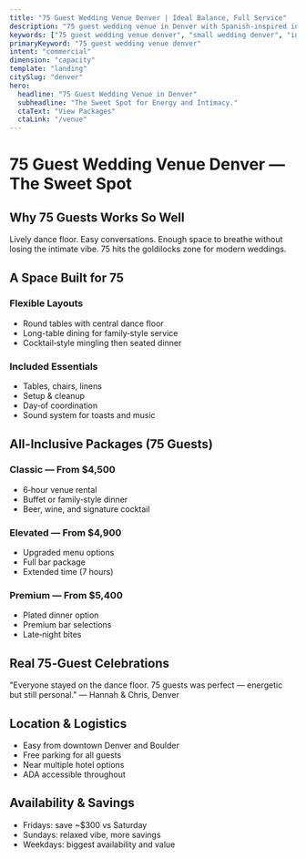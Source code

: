 ```yaml
---
title: "75 Guest Wedding Venue Denver | Ideal Balance, Full Service"
description: "75 guest wedding venue in Denver with Spanish-inspired interiors. All-inclusive packages from $4,500. Perfect balance of energy and intimacy."
keywords: ["75 guest wedding venue denver", "small wedding denver", "intimate wedding venue 75 denver"]
primaryKeyword: "75 guest wedding venue denver"
intent: "commercial"
dimension: "capacity"
template: "landing"
citySlug: "denver"
hero:
  headline: "75 Guest Wedding Venue in Denver"
  subheadline: "The Sweet Spot for Energy and Intimacy."
  ctaText: "View Packages"
  ctaLink: "/venue"
---
```


# 75 Guest Wedding Venue Denver — The Sweet Spot

## Why 75 Guests Works So Well

Lively dance floor. Easy conversations. Enough space to breathe without losing the intimate vibe. 75 hits the goldilocks zone for modern weddings.

## A Space Built for 75

### Flexible Layouts
- Round tables with central dance floor
- Long-table dining for family‑style service
- Cocktail‑style mingling then seated dinner

### Included Essentials
- Tables, chairs, linens
- Setup & cleanup
- Day‑of coordination
- Sound system for toasts and music

## All-Inclusive Packages (75 Guests)

### Classic — From $4,500
- 6‑hour venue rental
- Buffet or family‑style dinner
- Beer, wine, and signature cocktail

### Elevated — From $4,900
- Upgraded menu options
- Full bar package
- Extended time (7 hours)

### Premium — From $5,400
- Plated dinner option
- Premium bar selections
- Late‑night bites

## Real 75‑Guest Celebrations

"Everyone stayed on the dance floor. 75 guests was perfect — energetic but still personal." — Hannah & Chris, Denver

## Location & Logistics

- Easy from downtown Denver and Boulder
- Free parking for all guests
- Near multiple hotel options
- ADA accessible throughout

## Availability & Savings

- Fridays: save ~$300 vs Saturday
- Sundays: relaxed vibe, more savings
- Weekdays: biggest availability and value


